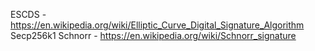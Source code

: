 ESCDS - https://en.wikipedia.org/wiki/Elliptic_Curve_Digital_Signature_Algorithm
Secp256k1
Schnorr - https://en.wikipedia.org/wiki/Schnorr_signature